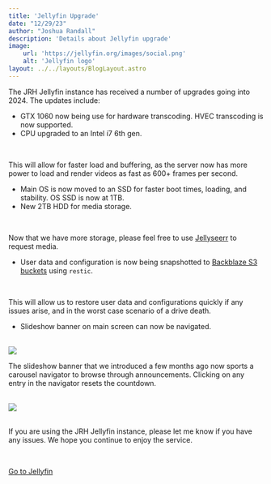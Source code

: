 ```yaml
---
title: 'Jellyfin Upgrade'
date: "12/29/23"
author: "Joshua Randall"
description: 'Details about Jellyfin upgrade'
image:
    url: 'https://jellyfin.org/images/social.png'
    alt: 'Jellyfin logo'
layout: ../../layouts/BlogLayout.astro
---
```

The JRH Jellyfin instance has received a number of upgrades going into 2024. The updates include:
- GTX 1060 now being use for hardware transcoding. HVEC transcoding is now supported.
- CPU upgraded to an Intel i7 6th gen.

<br>

This will allow for faster load and buffering, as the server now has more power to load and render videos as fast as 600+ frames per second.

- Main OS is now moved to an SSD for faster boot times, loading, and stability. OS SSD is now at 1TB.
- New 2TB HDD for media storage.

<br>

Now that we have more storage, please feel free to use [Jellyseerr](https://jellyseerr.joshrandall.net) to request media.

- User data and configuration is now being snapshotted to [Backblaze S3 buckets](https://backblaze.com) using `restic`.

<br>

This will allow us to restore user data and configurations quickly if any issues arise, and in the worst case scenario of a drive death.

- Slideshow banner on main screen can now be navigated.
<br>
<img src="/assets/231230_02h08m55s_screenshot.png">

<br>

The slideshow banner that we introduced a few months ago now sports a carousel navigator to browse through announcements. Clicking on any entry in the navigator resets the countdown.

<br>
<img src="/assets/231230_02h06m32s_screenshot.png">

<br>
<br>

If you are using the JRH Jellyfin instance, please let me know if you have any issues. We hope you continue to enjoy the service.

<br>

<a class=button href="https://jellyfin.joshrandall.net">Go to Jellyfin</a>